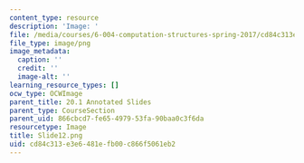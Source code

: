 ```yaml
---
content_type: resource
description: 'Image: '
file: /media/courses/6-004-computation-structures-spring-2017/cd84c313e3e6481efb00c866f5061eb2_Slide12.png
file_type: image/png
image_metadata:
  caption: ''
  credit: ''
  image-alt: ''
learning_resource_types: []
ocw_type: OCWImage
parent_title: 20.1 Annotated Slides
parent_type: CourseSection
parent_uid: 866cbcd7-fe65-4979-53fa-90baa0c3f6da
resourcetype: Image
title: Slide12.png
uid: cd84c313-e3e6-481e-fb00-c866f5061eb2
---
```


